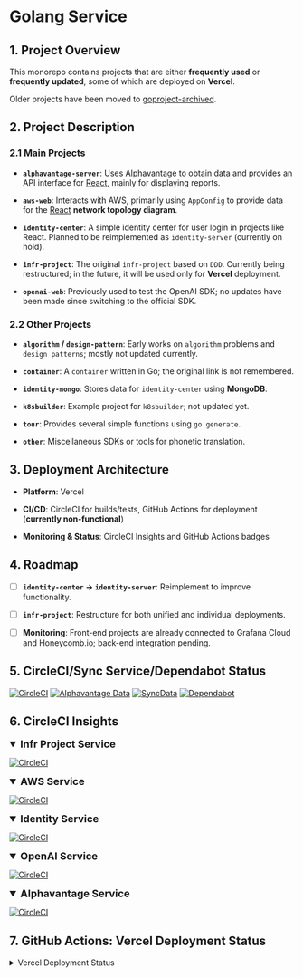 # Golang Service

## 1. Project Overview

This monorepo contains projects that are either **frequently used** or **frequently updated**,
some of which are deployed on **Vercel**.

Older projects have been moved to [goproject-archived](https://github.com/futugyou/goproject-archived).

## 2. Project Description

### 2.1 Main Projects

- **`alphavantage-server`**:
Uses [Alphavantage](https://www.alphavantage.co/premium/) to obtain data
and provides an API interface for
[React](https://github.com/futugyou/react-project),
mainly for displaying reports.

- **`aws-web`**: Interacts with AWS, primarily using `AppConfig` to provide data for the
[React](https://github.com/futugyou/react-project) **network topology diagram**.

- **`identity-center`**: A simple identity center for user login in projects like React.
Planned to be reimplemented as `identity-server` (currently on hold).

- **`infr-project`**: The original `infr-project` based on `DDD`. Currently being restructured;
in the future, it will be used only for **Vercel** deployment.

- **`openai-web`**: Previously used to test the OpenAI SDK;
no updates have been made since switching to the official SDK.

### 2.2 Other Projects

- **`algorithm` / `design-pattern`**:
Early works on `algorithm` problems and `design patterns`; mostly not updated currently.

- **`container`**: A `container` written in Go; the original link is not remembered.

- **`identity-mongo`**: Stores data for `identity-center` using **MongoDB**.

- **`k8sbuilder`**: Example project for `k8sbuilder`; not updated yet.

- **`tour`**: Provides several simple functions using `go generate`.

- **`other`**: Miscellaneous SDKs or tools for phonetic translation.

## 3. Deployment Architecture

- **Platform**: Vercel

- **CI/CD**: CircleCI for builds/tests, GitHub Actions for deployment (**currently non-functional**)

- **Monitoring & Status**: CircleCI Insights and GitHub Actions badges

## 4. Roadmap

- [ ] **`identity-center` → `identity-server`**: Reimplement to improve functionality.

- [ ] **`infr-project`**: Restructure for both unified and individual deployments.

- [ ] **Monitoring**: Front-end projects are already connected to Grafana Cloud and Honeycomb.io;
back-end integration pending.

## 5. CircleCI/Sync Service/Dependabot Status

[![CircleCI](https://dl.circleci.com/status-badge/img/gh/futugyou/goproject/tree/master.svg?style=svg)](https://dl.circleci.com/status-badge/redirect/gh/futugyou/goproject/tree/master)
[![Alphavantage Data](https://github.com/futugyou/goproject/actions/workflows/alphavantage-data.yml/badge.svg)](https://github.com/futugyou/goproject/actions/workflows/alphavantage-data.yml)
[![SyncData](https://github.com/futugyou/goproject/actions/workflows/syncdata.yml/badge.svg?branch=master)](https://github.com/futugyou/goproject/actions/workflows/syncdata.yml)
[![Dependabot](https://github.com/futugyou/goproject/actions/workflows/dependabot-auto.yml/badge.svg)](https://github.com/futugyou/goproject/actions/workflows/dependabot-auto.yml)

## 6. CircleCI Insights

<details open>

<summary style="font-size: 18px; font-weight: bold;">Infr Project Service</summary>

[![CircleCI](https://dl.circleci.com/insights-snapshot/gh/futugyou/goproject/master/infr-project/badge.svg?window=30d)](https://app.circleci.com/insights/github/futugyou/goproject/workflows/infr-project/overview?branch=master&reporting-window=last-30-days&insights-snapshot=true)

</details>

<details open>

<summary style="font-size: 18px; font-weight: bold;">AWS Service</summary>

[![CircleCI](https://dl.circleci.com/insights-snapshot/gh/futugyou/goproject/master/aws-web/badge.svg?window=30d)](https://app.circleci.com/insights/github/futugyou/goproject/workflows/aws-web/overview?branch=master&reporting-window=last-30-days&insights-snapshot=true)

</details>

<details open>

<summary style="font-size: 18px; font-weight: bold;">Identity Service</summary>

[![CircleCI](https://dl.circleci.com/insights-snapshot/gh/futugyou/goproject/master/identity-center/badge.svg?window=30d)](https://app.circleci.com/insights/github/futugyou/goproject/workflows/identity-center/overview?branch=master&reporting-window=last-30-days&insights-snapshot=true)

</details>

<details open>

<summary style="font-size: 18px; font-weight: bold;">OpenAI Service</summary>

[![CircleCI](https://dl.circleci.com/insights-snapshot/gh/futugyou/goproject/master/openai-web/badge.svg?window=30d)](https://app.circleci.com/insights/github/futugyou/goproject/workflows/openai-web/overview?branch=master&reporting-window=last-30-days&insights-snapshot=true)

</details>

<details open>

<summary style="font-size: 18px; font-weight: bold;">Alphavantage Service</summary>

[![CircleCI](https://dl.circleci.com/insights-snapshot/gh/futugyou/goproject/master/alphavantage-server/badge.svg?window=30d)](https://app.circleci.com/insights/github/futugyou/goproject/workflows/alphavantage-server/overview?branch=master&reporting-window=last-30-days&insights-snapshot=true)

</details>

## 7. GitHub Actions: Vercel Deployment Status

<details>

<summary>Vercel Deployment Status</summary>

> [!CAUTION]
> Due to a problem with `Vercel Cli`, the following action is `no longer available`.

[![AWS Preview](https://github.com/futugyou/goproject/actions/workflows/aws-vercel-preview.yaml/badge.svg)](https://github.com/futugyou/goproject/actions/workflows/aws-vercel-preview.yaml)
[![AWS Production](https://github.com/futugyou/goproject/actions/workflows/aws-vercel-production.yaml/badge.svg?branch=master)](https://github.com/futugyou/goproject/actions/workflows/aws-vercel-production.yaml)

[![Identity Preview](https://github.com/futugyou/goproject/actions/workflows/identity-vercel-preview.yaml/badge.svg)](https://github.com/futugyou/goproject/actions/workflows/identity-vercel-preview.yaml)
[![Identity Production](https://github.com/futugyou/goproject/actions/workflows/identity-vercel-production.yaml/badge.svg?branch=master)](https://github.com/futugyou/goproject/actions/workflows/identity-vercel-production.yaml)

[![OpenAI Preview](https://github.com/futugyou/goproject/actions/workflows/openAI-vercel-preview.yaml/badge.svg)](https://github.com/futugyou/goproject/actions/workflows/openAI-vercel-preview.yaml)
[![OpenAI Production](https://github.com/futugyou/goproject/actions/workflows/openAI-vercel-production.yaml/badge.svg?branch=master)](https://github.com/futugyou/goproject/actions/workflows/openAI-vercel-production.yaml)

[![Infr Project Preview](https://github.com/futugyou/goproject/actions/workflows/project-vercel-preview.yaml/badge.svg)](https://github.com/futugyou/goproject/actions/workflows/project-vercel-preview.yaml)
[![Infr Project Production](https://github.com/futugyou/goproject/actions/workflows/project-vercel-production.yaml/badge.svg?branch=master)](https://github.com/futugyou/goproject/actions/workflows/project-vercel-production.yaml)

[![Alphavantage Preview](https://github.com/futugyou/goproject/actions/workflows/alphavantage-preview.yaml/badge.svg)](https://github.com/futugyou/goproject/actions/workflows/alphavantage-preview.yaml)
[![Alphavantage Production](https://github.com/futugyou/goproject/actions/workflows/alphavantage-production.yaml/badge.svg?branch=master)](https://github.com/futugyou/goproject/actions/workflows/alphavantage-production.yaml)

</details>
